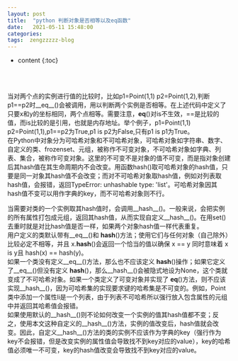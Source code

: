 ```yaml
---
layout: post
title:  "python 判断对象是否相等以及eq函数"
date:   2021-05-11 15:48:00
categories: 
tags:  zengzzzzz-blog
---
```


* content
{:toc}

  
  
&nbsp;  
&nbsp;  
  
当对两个点的实例进行值的比较时，比如p1=Point(1,1) p2=Point(1,2),判断p1==p2时__eq__()会被调用，用以判断两个实例是否相等。在上述代码中定义了只要x和y的坐标相同，两个点相等。需要注意，__eq__()对is不生效，==是比较的值，而is比较的是引用，也就是内存地址。举个例子，p1=Point(1,1) p2=Point(1,1),p1==p2为True,p1 is p2为False,只有p1 is p1为True。  
在Python中对象分为可哈希对象和不可哈希对象，可哈希对象如字符串、数字、自定义的类、frozenset、元组，被称作不可变对象，不可哈希对象如字典、列表、集合，被称作可变对象。这里的不可变不是对象的值不可变，而是指对象创建后其hash值在其生命周期内不会改变。用函数hash()取可哈希对象的hash值，只要是同一对象其hash值不会改变；而对不可哈希对象取hash值，例如对列表取hash值，会报错，返回TypeError: unhashable type: 'list'。可哈希对象因其hash值不变可以用作字典的key，而不可哈希对象则不行。  
  
  
当需要对类的一个实例取其hash值时，会调用__hash__()。一般来说，会把实例的所有属性打包成元组，返回其hash值，从而实现自定义__hash__()。在用set()去重时就是对比hash值是否一样，如果两个对象hash值一样代表重复。  
用户定义的类默认带有__eq__()和&nbsp;__hash__()方法；使用它们与任何对象（自己除外）比较必定不相等，并且&nbsp;x.__hash__()会返回一个恰当的值以确保&nbsp;x == y&nbsp;同时意味着&nbsp;x is y且&nbsp;hash(x) == hash(y)。  
如果一个类没有定义__eq__()方法，那么也不应该定义&nbsp;__hash__()操作；如果它定义了__eq__()但没有定义&nbsp;__hash__()，那么__hash__()会被隐式地设为None，这个类就变成了不可哈希对象。如果一个类定义了可变对象并实现了&nbsp;__eq__()方法，则不应该实现__hash__()，因为可哈希集的实现要求键的哈希集是不可变的。例如，Point类中添加一个属性li是一个列表，由于列表不可哈希所以强行放入包含属性的元组中并返回其哈希值会报错。  
如果使用默认的__hash__()则不论如何改变一个实例的值其hash值都不变；反之，使用本文这种自定义的__hash__()方法，实例的值改变后，hash值就会改变。因此，自定义__hash__()方法的类的实例不应该作为字典的key（强行作为key不会报错，但是改变实例的属性值会导致找不到key对应的value），key的哈希值必须唯一不可变，key的hash值改变会导致找不到key对应的value。  

